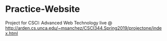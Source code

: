 # Practice-Website
Project for CSCI: Advanced Web Technology
live @ http://arden.cs.unca.edu/~msanchez/CSCI344.Spring2019/projectone/index.html
